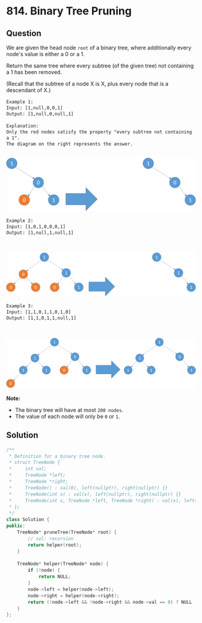 # 814. Binary Tree Pruning

## Question

We are given the head node `root` of a binary tree, where additionally every node's value is either a 0 or a 1.

Return the same tree where every subtree \(of the given tree\) not containing a 1 has been removed.

\(Recall that the subtree of a node X is X, plus every node that is a descendant of X.\)

```text
Example 1:
Input: [1,null,0,0,1]
Output: [1,null,0,null,1]
 
Explanation: 
Only the red nodes satisfy the property "every subtree not containing a 1".
The diagram on the right represents the answer.


```

![](../../../.gitbook/assets/image%20%289%29.png)

```text
Example 2:
Input: [1,0,1,0,0,0,1]
Output: [1,null,1,null,1]



```

![](../../../.gitbook/assets/image%20%2810%29.png)

```text
Example 3:
Input: [1,1,0,1,1,0,1,0]
Output: [1,1,0,1,1,null,1]



```

![](../../../.gitbook/assets/image%20%288%29.png)

**Note:**

* The binary tree will have at most `200 nodes`.
* The value of each node will only be `0` or `1`.

## Solution

```cpp
/**
 * Definition for a binary tree node.
 * struct TreeNode {
 *     int val;
 *     TreeNode *left;
 *     TreeNode *right;
 *     TreeNode() : val(0), left(nullptr), right(nullptr) {}
 *     TreeNode(int x) : val(x), left(nullptr), right(nullptr) {}
 *     TreeNode(int x, TreeNode *left, TreeNode *right) : val(x), left(left), right(right) {}
 * };
 */
class Solution {
public:
    TreeNode* pruneTree(TreeNode* root) {
        // sol: recursion
        return helper(root);
    }
    
    TreeNode* helper(TreeNode* node) {
        if (!node) {
            return NULL;
        }
        node->left = helper(node->left);
        node->right = helper(node->right);
        return (!node->left && !node->right && node->val == 0) ? NULL : node;
    }
};
```

